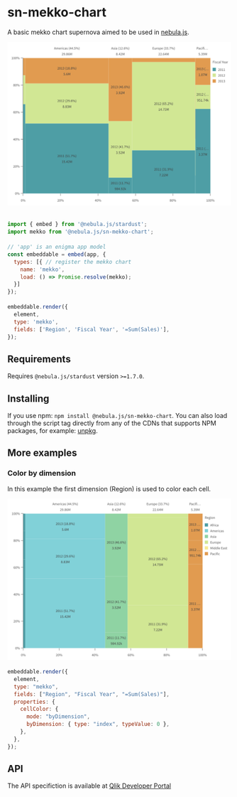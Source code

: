 # sn-mekko-chart

A basic mekko chart supernova aimed to be used in [nebula.js](https://github.com/qlik-oss/nebula.js).

![mekko chart preview](./assets/sn-mekko-chart.png)

```js

import { embed } from '@nebula.js/stardust';
import mekko from '@nebula.js/sn-mekko-chart';

// 'app' is an enigma app model
const embeddable = embed(app, {
  types: [{ // register the mekko chart
    name: 'mekko',
    load: () => Promise.resolve(mekko);
  }]
});

embeddable.render({
  element,
  type: 'mekko',
  fields: ['Region', 'Fiscal Year', '=Sum(Sales)'],
});
```

## Requirements

Requires `@nebula.js/stardust` version `>=1.7.0`.

## Installing

If you use npm: `npm install @nebula.js/sn-mekko-chart`. You can also load through the script tag directly from any of the CDNs that supports NPM packages, for example: [unpkg](https://unpkg.com/@nebula.js/sn-mekko-chart).

## More examples

### Color by dimension

In this example the first dimension (Region) is used to color each cell.

![mekko chart color by dimension](./assets/sn-mekko-chart-color-by-dim.png)

```js
embeddable.render({
  element,
  type: "mekko",
  fields: ["Region", "Fiscal Year", "=Sum(Sales)"],
  properties: {
    cellColor: {
      mode: "byDimension",
      byDimension: { type: "index", typeValue: 0 },
    },
  },
});
```

## API

The API specifiction is available at [Qlik Developer Portal](https://qlik.dev/apis/javascript/nebula-mekko-chart)
